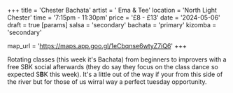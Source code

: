 +++
title = 'Chester Bachata'
artist = ' Ema & Tee'
location = 'North Light Chester'
time = '7:15pm - 11:30pm'
price = '£8 - £13'
date = '2024-05-06'
draft = true
[params]
  salsa = 'secondary'
  bachata = 'primary'
  kizomba = 'secondary'

map_url = 'https://maps.app.goo.gl/1eCbqnse6wtyZ7iQ6'
+++

Rotating classes (this week it's Bachata) from beginners to improvers with a free SBK social afterwards (they do say they focus on the class dance so expected S**B**K this week). It's a little out of the way if your from this side of the river but for those of us wirral way a perfect tuesday opportunity.